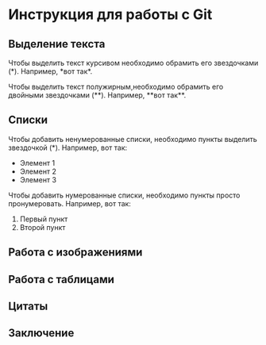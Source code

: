 # Инструкция для работы с Git

## Выделение текста

Чтобы выделить текст курсивом необходимо обрамить его звездочками (*). Например, *вот так\*.

Чтобы выделить текст полужирным,необходимо обрамить
его двойными звездочками (**).
Например, **вот так\*\*.

## Списки

Чтобы добавить ненумерованные списки, необходимо пункты выделить звездочкой (\*).
Например, вот так:

- Элемент 1
- Элемент 2
- Элемент 3

Чтобы добавить нумерованные списки, необходимо пункты
просто пронумеровать.
Например, вот так:

1. Первый пункт
2. Второй пункт

## Работа с изображениями

## Работа с таблицами

## Цитаты

## Заключение
